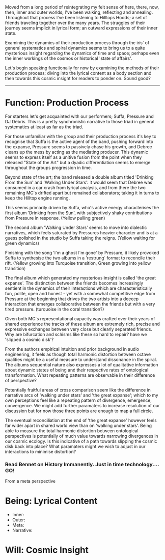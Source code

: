 Moved from a long period of reintegrating my felt sense of here, there, now, then, inner and outer worlds; I've been walking, reflecting and annealing. Throughout that process I've been listening to Hilltops Hoods; a set of friends traveling together over the many years. The struggles of their journey seems implicit in lyrical form; an outward expressions of their inner state. 

Examining the dynamics of their production process through the iris' of general systematics and spiral dynamics seems to bring us to a quite mysterious insight regarding the dynamics of time and space; perhaps even the inner workings of the cosmos or historical 'state of affairs'.

Let's begin speaking functionally for now by examining the methods of their production process; diving into the lyrical content as a body section and then towards this cosmic insight for readers to ponder on. Sound good?

---

# Function: Production Process

For starters let's get acquainted with our performers; Suffa, Pressure and DJ Debris. This is a pretty synchronistic narrative to those triad in general systematics at least as far as the triad. 

For those unfamiliar with the group and their production process it's key to recognise that Suffa is the active agent of the band, pushing forward into the expanse, Pressure seems to passively chase his growth, and Debree cleans up the mess by acting as the mediating producer. This dynamic seems to express itself as a unitive fusion from the point when they released "State of the Art" but a dyadic differentiation seems to emerge throughout the groups progression in time.

Beyond state of the art; the band released a double album titled 'Drinking From the Sun' and 'Walking Under Stars'. It would seem that Debree was consumed in a car crash from lyrical analysis, and from there the two remaining MC's drifted apart but remained collaborators; taking it in turns to keep the Hilltop engine running. 

This seems primarily driven by Suffa, who's active energy characterises the first album 'Drinking from the Sun', with subjectively shaky contributions from Pressure in response. (Yellow pulling green)

The second album 'Walking Under Stars' seems to move into dialectic narratives, which feels saturated by Pressures heavier character and is at a guess polished in the studio by Suffa taking the reigns. (Yellow waiting for green dynamics)

Finishing with the song 'I'm a ghost I'm gone' by Pressure, it likely provoked Suffa to synthesise the two albums in a 'restrung' format to reconcile their rift. (Yellow growing into Turquoise transition, Green growing into yellow transition)

The final album which generated my mysterious insight is called 'the great expanse'. The distinction between the friends becomes increasingly sentient in the dynamics of their interactions which are characteristically fun, polite, open and honest - yet with a somewhat competitive edge from Pressure at the beginning that drives the two artists into a deeeep interaction that emerges collaborative between the friends but with a very tired pressure. (turquoise in the coral transition?)

Given both MC's representational capacity was crafted over their years of shared experience the tracks of these album are extremely rich, precise and expressive exchanges between very close but clearly separated friends. Why are bifurcation and schisms like these so hard to repair? have we 'slipped a cosmic disk'? 

From the authors empirical intuition and prior background in audio engineering, it feels as though total harmonic distortion between octave qualities might be a useful measure to understand dissonance in the spiral. The albums sequential nature also expresses a lot of qualitative information about dynamic states of being and their respective rates of ontological transformation. What repeating patterns are observable in their difference of perspective? 

Potentially fruitful areas of cross comparison seem like the difference in narrative arcs of 'walking under stars' and 'the great expanse'; which to my own perceptions feel like a repeating pattern of divergence, emergence, convergence. We might add further paramaters to increase resolution of our discussion but for now those three points are enough to map a full circle.

The eventual reconciliation at the end of 'the great expanse' however feels far wider apart in shared world view than on 'walking under stars'. Being able to measure the total harmonic distortion between ontological perspectives is potentially of much value towards narrowing divergences in our cosmic ecology. Is this indicative of a path towards slipping the cosmic disk back into place? What paramaters might we wish to adjust in our interactions to minimise distortion?








### Read Bennet on History Immanently. Just in time technology.... GO!
















From a meta perspective 




# Being: Lyrical Content
- Inner:
- Outer:
- Meta:
- Narrative: 

# Will: Cosmic Insight












